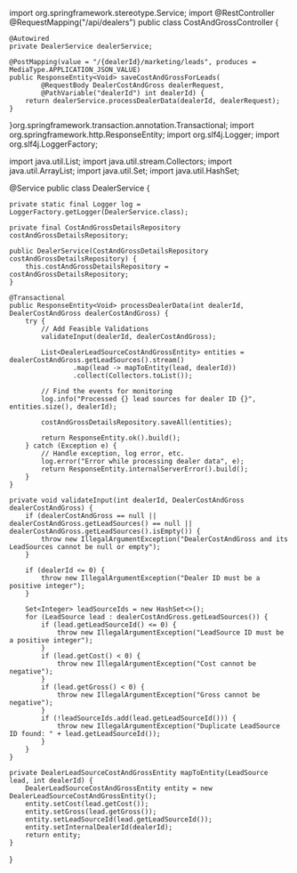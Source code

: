 import org.springframework.stereotype.Service;
import @RestController
@RequestMapping("/api/dealers")
public class CostAndGrossController {

    @Autowired
    private DealerService dealerService;

    @PostMapping(value = "/{dealerId}/marketing/leads", produces = MediaType.APPLICATION_JSON_VALUE)
    public ResponseEntity<Void> saveCostAndGrossForLeads(
            @RequestBody DealerCostAndGross dealerRequest,
            @PathVariable("dealerId") int dealerId) {
        return dealerService.processDealerData(dealerId, dealerRequest);
    }
}org.springframework.transaction.annotation.Transactional;
import org.springframework.http.ResponseEntity;
import org.slf4j.Logger;
import org.slf4j.LoggerFactory;

import java.util.List;
import java.util.stream.Collectors;
import java.util.ArrayList;
import java.util.Set;
import java.util.HashSet;

@Service
public class DealerService {

    private static final Logger log = LoggerFactory.getLogger(DealerService.class);

    private final CostAndGrossDetailsRepository costAndGrossDetailsRepository;

    public DealerService(CostAndGrossDetailsRepository costAndGrossDetailsRepository) {
        this.costAndGrossDetailsRepository = costAndGrossDetailsRepository;
    }

    @Transactional
    public ResponseEntity<Void> processDealerData(int dealerId, DealerCostAndGross dealerCostAndGross) {
        try {
            // Add Feasible Validations
            validateInput(dealerId, dealerCostAndGross);

            List<DealerLeadSourceCostAndGrossEntity> entities = dealerCostAndGross.getLeadSources().stream()
                    .map(lead -> mapToEntity(lead, dealerId))
                    .collect(Collectors.toList());

            // Find the events for monitoring
            log.info("Processed {} lead sources for dealer ID {}", entities.size(), dealerId);

            costAndGrossDetailsRepository.saveAll(entities);

            return ResponseEntity.ok().build();
        } catch (Exception e) {
            // Handle exception, log error, etc.
            log.error("Error while processing dealer data", e);
            return ResponseEntity.internalServerError().build();
        }
    }

    private void validateInput(int dealerId, DealerCostAndGross dealerCostAndGross) {
        if (dealerCostAndGross == null || dealerCostAndGross.getLeadSources() == null || dealerCostAndGross.getLeadSources().isEmpty()) {
            throw new IllegalArgumentException("DealerCostAndGross and its LeadSources cannot be null or empty");
        }

        if (dealerId <= 0) {
            throw new IllegalArgumentException("Dealer ID must be a positive integer");
        }

        Set<Integer> leadSourceIds = new HashSet<>();
        for (LeadSource lead : dealerCostAndGross.getLeadSources()) {
            if (lead.getLeadSourceId() <= 0) {
                throw new IllegalArgumentException("LeadSource ID must be a positive integer");
            }
            if (lead.getCost() < 0) {
                throw new IllegalArgumentException("Cost cannot be negative");
            }
            if (lead.getGross() < 0) {
                throw new IllegalArgumentException("Gross cannot be negative");
            }
            if (!leadSourceIds.add(lead.getLeadSourceId())) {
                throw new IllegalArgumentException("Duplicate LeadSource ID found: " + lead.getLeadSourceId());
            }
        }
    }

    private DealerLeadSourceCostAndGrossEntity mapToEntity(LeadSource lead, int dealerId) {
        DealerLeadSourceCostAndGrossEntity entity = new DealerLeadSourceCostAndGrossEntity();
        entity.setCost(lead.getCost());
        entity.setGross(lead.getGross());
        entity.setLeadSourceId(lead.getLeadSourceId());
        entity.setInternalDealerId(dealerId);
        return entity;
    }
}

